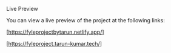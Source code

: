 Live Preview

You can view a live preview of the project at the following links:

[https://fyleprojectbytarun.netlify.app/]

[https://fyleproject.tarun-kumar.tech/]

